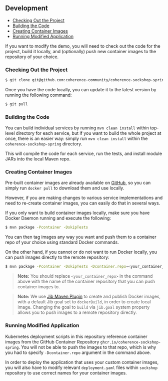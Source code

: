 ## Development

* [Checking Out the Project](#checking-out-the-project)
* [Building the Code](#building-the-code)
* [Creating Container Images](#creating-container-images)
* [Running Modified Application](#running-modified-application)

If you want to modify the demo, you will need to check out the code for the project, build it
locally, and (optionally) push new container images to the repository of your choice.

### Checking Out the Project


```bash
$ git clone git@github.com:coherence-community/coherence-sockshop-spring.git
```

Once you have the code locally, you can update it to the latest version by running the
following command:

```bash
$ git pull
```

### Building the Code

You can build individual services by running `mvn clean install` within top-level directory
for each service, but if you want to build the whole project at once, there is an easier
way: simply run `mvn clean install` within the `coherence-sockshop-spring` directory.

This will compile the code for each service, run the tests, and install module JARs into
the local Maven repo.

### Creating Container Images

Pre-built container images are already available on [GitHub](https://github.com/orgs/oracle/packages),
so you can simply run `docker pull` to download them and use locally.

However, if you are making changes to various service implementations and need to re-create
container images, you can easily do that in several ways.

If you only want to build container images locally, make sure you have Docker Daemon
running and execute the following:

```bash
$ mvn package -Pcontainer -DskipTests
```

You can then tag images any way you want and push them to a container repo of your choice
using standard Docker commands.

On the other hand, if you cannot or do not want to run Docker locally, you can push images
directly to the remote repository:

```bash
$ mvn package -Pcontainer -DskipTests -Dcontainer.repo=<your_container_repo> -Djib.goal=build
```

> **Note:** You should replace `<your_container_repo>` in the command above with the name of the
> container repository that you can push container images to.

> **Note:** We use [Jib Maven Plugin](https://github.com/GoogleContainerTools/jib) to create and publish
> Docker images, with a default Jib goal set to `dockerBuild`, in order to create local image.
> Changing the goal to `build` via `jib.goal` system property allows you to push images to a
> remote repository directly.

### Running Modified Application

Kubernetes deployment scripts in this repository reference container images from the GitHub
Container Repository `ghcr.io/coherence-sockshop-spring`. You will not be able to push the images to that repo,
which is why you had to specify `-Dcontainer.repo` argument in the command above.

In order to deploy the application that uses your custom container images, you will also have to modify
relevant `deployment.yaml` files within `sockshop` repository to use correct names for your
container images.

